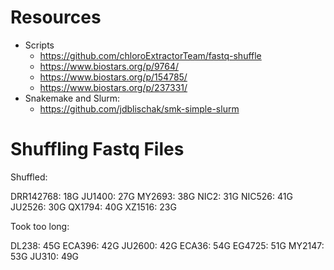 # Resources

* Scripts
	* https://github.com/chloroExtractorTeam/fastq-shuffle
	* https://www.biostars.org/p/9764/
	* https://www.biostars.org/p/154785/
	* https://www.biostars.org/p/237331/
* Snakemake and Slurm:
	* https://github.com/jdblischak/smk-simple-slurm

# Shuffling Fastq Files

Shuffled:

DRR142768: 18G
JU1400: 27G
MY2693: 38G
NIC2: 31G
NIC526: 41G
JU2526: 30G
QX1794: 40G
XZ1516: 23G

Took too long:

DL238: 45G
ECA396: 42G
JU2600: 42G
ECA36: 54G
EG4725: 51G
MY2147: 53G
JU310: 49G
